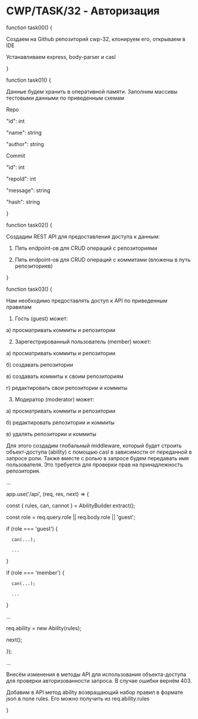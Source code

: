 # CWP/TASK/32 - Авторизация
function task00() {

Создаем на Github репозиторий cwp-32, клонируем его, открываем в IDE

Устанавливаем express, body-parser и casl

}

function task01() {

Данные будем хранить в оперативной памяти. Заполним массивы тестовыми данными по приведенным схемам

Repo

"id": int

"name": string

"author": string

Commit

"id": int

"repoId": int

"message": string

"hash": string

}

function task02() {

Создадим REST API для предоставления доступа к данным:

1. Пять endpoint-ов для CRUD операций с репозиториями

2. Пять endpoint-ов для CRUD операций с коммитами (вложены в путь репозиториев)

}

function task03() {

Нам необходимо предоставлять доступ к API по приведенным правилам

1. Гость (guest) может:

а) просматривать коммиты и репозитории

2. Зарегестрированный пользователь (member) может:

а) просматривать коммиты и репозитории

б) создавать репозитории

в) создавать коммиты к своим репозиториям

г) редактировать свои репозитории и коммиты

3. Модератор (moderator) может:

а) просматривать коммиты и репозитории

б) редактировать репозитории и коммиты

в) удалять репозитории и коммиты

Для этого создадим глобальный middleware, который будет строить объект-доступа (ability) с помощью casl в зависимости от переданной в запросе роли. Также вместе с ролью в запросе будем передавать имя пользователя. Это требуется для проверки прав на принадлежность репозитория.

...

app.use('/api', (req, res, next) => {

  const { rules, can, cannot } = AbilityBuilder.extract();

  const role = req.query.role || req.body.role || 'guest';

  if (role === 'guest') {

      can(...);

      ...

  }

  if (role === 'member') {

      can(...);

      ...

  }

  ...

  req.ability = new Ability(rules);

  next();

});

...

Внесём изменения в методы API для использования объекта-доступа для проверки авторизованности запроса. В случае ошибки вернём 403.

Добавим в API метод ability возвращающий набор правил в формате json в поле rules. Его можно получить из req.ability.rules

}